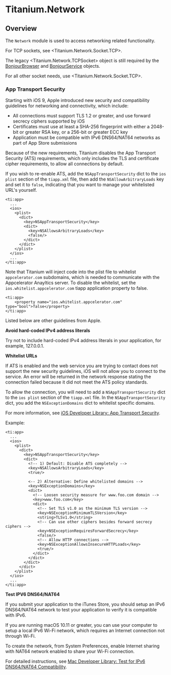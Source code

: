 # Titanium.Network

<TypeHeader/>

## Overview

The `Network` module is used to access networking related functionality.

For TCP sockets, see <Titanium.Network.Socket.TCP>.

The legacy <Titanium.Network.TCPSocket> object is still required
by the [BonjourBrowser](Titanium.Network.BonjourBrowser) and
[BonjourService](Titanium.Network.BonjourService) objects.

For all other socket needs, use <Titanium.Network.Socket.TCP>.

### App Transport Security

Starting with iOS 9, Apple introduced new security and compatibility guidelines for networking
and connectivity, which include:

  * All connections must support TLS 1.2 or greater, and use forward secrecy ciphers supported by iOS
  * Certificates must use at least a SHA-256 fingerprint with either a 2048-bit or greater RSA key,
    or a 256-bit or greater ECC key
  * Application must be compatible with IPv6 DNS64/NAT64 networks as part of App Store submissions

Because of the new requirements, Titanium disables the App Transport Security (ATS)
requirements, which only includes the TLS and certificate cipher requirements,
to allow all connections by default.

If you wish to re-enable ATS, add the `NSAppTransportSecurity` dict to the `ios plist` section
of the `tiapp.xml` file, then add the `NSAllowArbitraryLoads` key and set it to `false`, indicating
that you want to manage your whitelisted URL's yourself.

    <ti:app>
      ...
      <ios>
        <plist>
          <dict>
            <key>NSAppTransportSecurity</key>
            <dict>
              <key>NSAllowsArbitraryLoads</key>
              <false/>
            </dict>
          </dict>
        </plist>
      </ios>
      ...
    </ti:app>

Note that Titanium will inject code into the plist file to whitelist `appcelerator.com` subdomains,
which is needed to communicate with the Appcelerator Anayltics server. To disable the whitelist,
set the `ios.whitelist.appcelerator.com` tiapp application property to false.

    <ti:app>
        <property name="ios.whitelist.appcelerator.com" type="bool">false</property>
    </ti:app>

Listed below are other guidelines from Apple.

**Avoid hard-coded IPv4 address literals**

Try not to include hard-coded IPv4 address literals in your application, for example, 127.0.0.1.

**Whitelist URLs**

If ATS is enabled and the web service you are trying to contact does not support the new security guidelines,
iOS will not allow you to connect to the service. An error will be returned in the network response
stating the connection failed because it did not meet the ATS policy standards.

To allow the connection, you will need to add
a `NSAppTransportSecurity` dict to the `ios plist` section of the `tiapp.xml` file.
In the `NSAppTransportSecurity` dict, you add the `NSExceptionDomains` dict to whitelist
specific domains.

For more information, see
[iOS Developer Library: App Transport Security](https://developer.apple.com/library/content/documentation/General/Reference/InfoPlistKeyReference/Articles/CocoaKeys.html#//apple_ref/doc/uid/TP40009251-SW33).

Example:

    <ti:app>
      ...
      <ios>
        <plist>
          <dict>
            <key>NSAppTransportSecurity</key>
            <dict>
              <!-- 1) Default: Disable ATS completely -->
              <key>NSAllowsArbitraryLoads</key>
              <true/>

              <-- 2) Alternative: Define whitelisted domains -->
              <key>NSExceptionDomains</key>
              <dict>
                <!-- Loosen security measure for www.foo.com domain -->
                <key>www.foo.com</key>
                <dict>
                  <!-- Set TLS v1.0 as the minimum TLS version -->
                  <key>NSExceptionMinimumTLSVersion</key>
                  <string>TLSv1.0</string>
                  <!-- Can use other ciphers besides forward secrecy ciphers -->
                  <key>NSExceptionRequiresForwardSecrecy</key>
                  <false/>
                  <!-- Allow HTTP connections -->
                  <key>NSExceptionAllowsInsecureHTTPLoads</key>
                  <true/>
                </dict>
              </dict>
            </dict>
          </dict>
        </plist>
      </ios>
      ...
    </ti:app>


**Test IPV6 DNS64/NAT64**

If you submit your application to the iTunes Store, you should setup an IPv6 DNS64/NAT64
network to test your application to verify it is compatible with IPv6.

If you are running macOS 10.11 or greater, you can use your computer to setup a local IPv6 Wi-Fi
network, which requires an Internet connection not through Wi-Fi.

To create the network, from System Preferences, enable Internet sharing with NAT64 network
enabled to share your Wi-Fi connection.

For detailed instructions, see
[Mac Developer Library: Test for IPv6 DNS64/NAT64 Compatibility](https://developer.apple.com/library/content/documentation/NetworkingInternetWeb/Conceptual/NetworkingOverview/UnderstandingandPreparingfortheIPv6Transition/UnderstandingandPreparingfortheIPv6Transition.html#//apple_ref/doc/uid/TP40010220-CH213-SW16).

<ApiDocs/>
